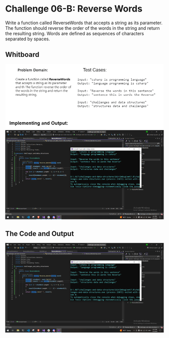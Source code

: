 # Challenge 06-B: Reverse Words
Write a function called ReverseWords that accepts a string as its parameter. The function should reverse the order of the words in the string and return the resulting string. Words are defined as sequences of characters separated by spaces.

## Whitboard 
![Reverse-Words](ReversWords.png)

## The Code and Output
![Reverse-Words](ReversWord.png)